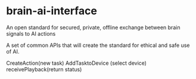 # brain-ai-interface
An open standard for secured, private, offline exchange between brain signals to AI actions


A set of common APIs that will create the standard for ethical and safe use of AI.

CreateAction(new task)
AddTasktoDevice (select device)
receivePlayback(return status)
